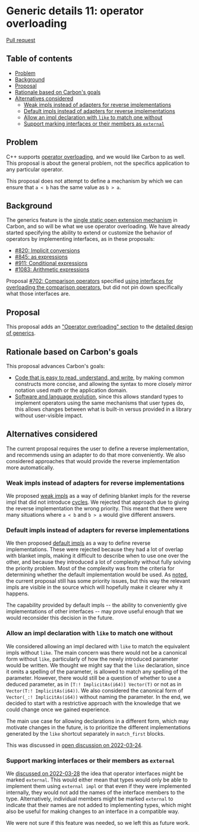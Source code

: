 # Generic details 11: operator overloading

<!--
Part of the Carbon Language project, under the Apache License v2.0 with LLVM
Exceptions. See /LICENSE for license information.
SPDX-License-Identifier: Apache-2.0 WITH LLVM-exception
-->

[Pull request](https://github.com/carbon-language/carbon-lang/pull/1144)

<!-- toc -->

## Table of contents

-   [Problem](#problem)
-   [Background](#background)
-   [Proposal](#proposal)
-   [Rationale based on Carbon's goals](#rationale-based-on-carbons-goals)
-   [Alternatives considered](#alternatives-considered)
    -   [Weak impls instead of adapters for reverse implementations](#weak-impls-instead-of-adapters-for-reverse-implementations)
    -   [Default impls instead of adapters for reverse implementations](#default-impls-instead-of-adapters-for-reverse-implementations)
    -   [Allow an impl declaration with `like` to match one without](#allow-an-impl-declaration-with-like-to-match-one-without)
    -   [Support marking interfaces or their members as `external`](#support-marking-interfaces-or-their-members-as-external)

<!-- tocstop -->

## Problem

C++ supports
[operator overloading](https://en.wikipedia.org/wiki/Operator_overloading), and
we would like Carbon to as well. This proposal is about the general problem, not
the specifics application to any particular operator.

This proposal does not attempt to define a mechanism by which we can ensure that
`a < b` has the same value as `b > a`.

## Background

The generics feature is the
[single static open extension mechanism](/docs/project/principles/static_open_extension.md)
in Carbon, and so will be what we use operator overloading. We have already
started specifying the ability to extend or customize the behavior of operators
by implementing interfaces, as in these proposals:

-   [#820: Implicit conversions](https://github.com/carbon-language/carbon-lang/pull/820)
-   [#845: as expressions](https://github.com/carbon-language/carbon-lang/pull/845)
-   [#911: Conditional expressions](https://github.com/carbon-language/carbon-lang/pull/911)
-   [#1083: Arithmetic expressions](https://github.com/carbon-language/carbon-lang/pull/1083)

Proposal
[#702: Comparison operators](https://github.com/carbon-language/carbon-lang/pull/702)
specified
[using interfaces for overloading the comparison operators](p0702.md#overloading),
but did not pin down specifically what those interfaces are.

## Proposal

This proposal adds an
["Operator overloading" section](/docs/design/generics/details.md#operator-overloading)
to the [detailed design of generics](/docs/design/generics/details.md).

## Rationale based on Carbon's goals

This proposal advances Carbon's goals:

-   [Code that is easy to read, understand, and write](/docs/project/goals.md#code-that-is-easy-to-read-understand-and-write),
    by making common constructs more concise, and allowing the syntax to more
    closely mirror notation used math or the application domain.
-   [Software and language evolution](/docs/project/goals.md#software-and-language-evolution),
    since this allows standard types to implement operators using the same
    mechanisms that user types do, this allows changes between what is built-in
    versus provided in a library without user-visible impact.

## Alternatives considered

The current proposal requires the user to define a reverse implementation, and
recommends using an adapter to do that more conveniently. We also considered
approaches that would provide the reverse implementation more automatically.

### Weak impls instead of adapters for reverse implementations

We proposed
[weak impls](https://github.com/carbon-language/carbon-lang/pull/1027) as a way
of defining blanket impls for the reverse impl that did not introduce
[cycles](/docs/design/generics/details.md#acyclic-rule). We rejected that
approach due to giving the reverse implementation the wrong priority. This meant
that there were many situations where `a < b` and `b > a` would give different
answers.

### Default impls instead of adapters for reverse implementations

We then proposed
[default impls](https://github.com/carbon-language/carbon-lang/pull/1034) as a
way to define reverse implementations. These were rejected because they had a
lot of overlap with blanket impls, making it difficult to describe when to use
one over the other, and because they introduced a lot of complexity without
fully solving the priority problem. Most of the complexity was from the criteria
for determining whether the default implementation would be used. As
[noted](/docs/design/generics/details.md#binary-operators), the current proposal
still has some priority issues, but this way the relevant impls are visible in
the source which will hopefully make it clearer why it happens.

The capability provided by default impls -- the ability to conveniently give
implementations of other interfaces -- may prove useful enough that we would
reconsider this decision in the future.

### Allow an impl declaration with `like` to match one without

We considered allowing an impl declared with `like` to match the equivalent
impls without `like`. The main concern was there would not be a canonical form
without `like`, particularly of how the newly introduced parameter would be
written. We thought we might say that the `like` declaration, since it omits a
spelling of the parameter, is allowed to match any spelling of the parameter.
However, there would still be a question of whether to use a deduced parameter,
as in `[T:! ImplicitAs(i64)] Vector(T)` or not as in
`Vector(T:! ImplicitAs(i64))`. We also considered the canonical form of
`Vector(_:! ImplicitAs(i64))` without naming the parameter. In the end, we
decided to start with a restrictive approach with the knowledge that we could
change once we gained experience.

The main use case for allowing declarations in a different form, which may
motivate changes in the future, is to prioritize the different implementations
generated by the `like` shortcut separately in `match_first` blocks.

This was discussed in
[open discussion on 2022-03-24](https://docs.google.com/document/d/1cRrhRrmaUf2hVi2lFcHsYo2j0jI6t9RGZoYjWhRxp14/edit?resourcekey=0-xWHBEZ8zIqnJiB4yfBSLfA#).

### Support marking interfaces or their members as `external`

We
[discussed on 2022-03-28](https://docs.google.com/document/d/1cRrhRrmaUf2hVi2lFcHsYo2j0jI6t9RGZoYjWhRxp14/edit?resourcekey=0-xWHBEZ8zIqnJiB4yfBSLfA#heading=h.sk06n1ggoa3o)
the idea that operator interfaces might be marked `external`. This would either
mean that types would only be able to implement them using `external impl` or
that even if they were implemented internally, they would not add the names of
the interface members to the type. Alternatively, individual members might be
marked `external` to indicate that their names are not added to implementing
types, which might also be useful for making changes to an interface in a
compatible way.

We were not sure if this feature was needed, so we left this as future work.
